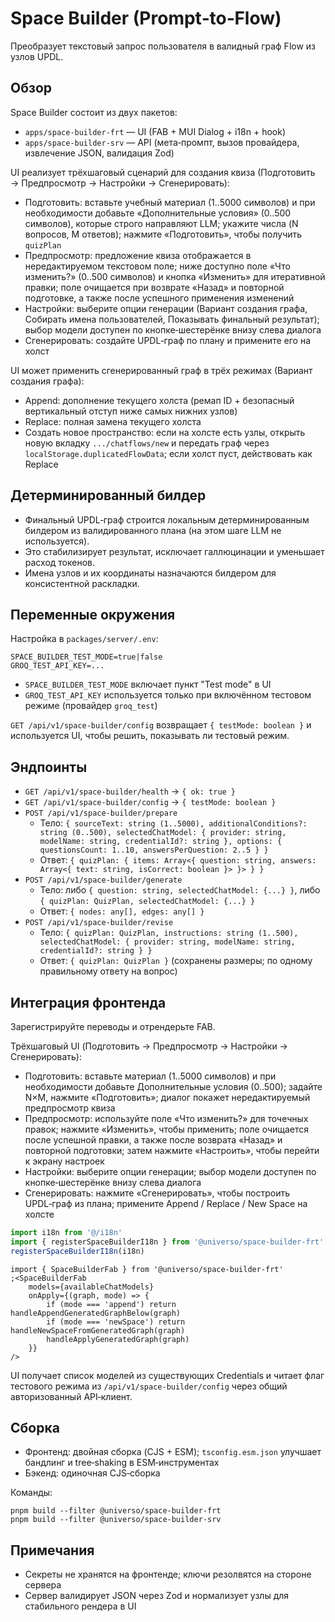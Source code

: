 # Space Builder (Prompt‑to‑Flow)

Преобразует текстовый запрос пользователя в валидный граф Flow из узлов UPDL.

## Обзор

Space Builder состоит из двух пакетов:

-   `apps/space-builder-frt` — UI (FAB + MUI Dialog + i18n + hook)
-   `apps/space-builder-srv` — API (мета‑промпт, вызов провайдера, извлечение JSON, валидация Zod)

UI реализует трёхшаговый сценарий для создания квиза (Подготовить → Предпросмотр → Настройки → Сгенерировать):

-   Подготовить: вставьте учебный материал (1..5000 символов) и при необходимости добавьте «Дополнительные условия» (0..500 символов), которые строго направляют LLM; укажите числа (N вопросов, M ответов); нажмите «Подготовить», чтобы получить `quizPlan`
-   Предпросмотр: предложение квиза отображается в нередактируемом текстовом поле; ниже доступно поле «Что изменить?» (0..500 символов) и кнопка «Изменить» для итеративной правки; поле очищается при возврате «Назад» и повторной подготовке, а также после успешного применения изменений
-   Настройки: выберите опции генерации (Вариант создания графа, Собирать имена пользователей, Показывать финальный результат); выбор модели доступен по кнопке‑шестерёнке внизу слева диалога
-   Сгенерировать: создайте UPDL‑граф по плану и примените его на холст

UI может применить сгенерированный граф в трёх режимах (Вариант создания графа):

-   Append: дополнение текущего холста (ремап ID + безопасный вертикальный отступ ниже самых нижних узлов)
-   Replace: полная замена текущего холста
-   Создать новое пространство: если на холсте есть узлы, открыть новую вкладку `.../chatflows/new` и передать граф через `localStorage.duplicatedFlowData`; если холст пуст, действовать как Replace

## Детерминированный билдер

-   Финальный UPDL‑граф строится локальным детерминированным билдером из валидированного плана (на этом шаге LLM не используется).
-   Это стабилизирует результат, исключает галлюцинации и уменьшает расход токенов.
-   Имена узлов и их координаты назначаются билдером для консистентной раскладки.

## Переменные окружения

Настройка в `packages/server/.env`:

```
SPACE_BUILDER_TEST_MODE=true|false
GROQ_TEST_API_KEY=...
```

-   `SPACE_BUILDER_TEST_MODE` включает пункт "Test mode" в UI
-   `GROQ_TEST_API_KEY` используется только при включённом тестовом режиме (провайдер `groq_test`)

`GET /api/v1/space-builder/config` возвращает `{ testMode: boolean }` и используется UI, чтобы решить, показывать ли тестовый режим.

## Эндпоинты

-   `GET /api/v1/space-builder/health` → `{ ok: true }`
-   `GET /api/v1/space-builder/config` → `{ testMode: boolean }`
-   `POST /api/v1/space-builder/prepare`
    -   Тело: `{ sourceText: string (1..5000), additionalConditions?: string (0..500), selectedChatModel: { provider: string, modelName: string, credentialId?: string }, options: { questionsCount: 1..10, answersPerQuestion: 2..5 } }`
    -   Ответ: `{ quizPlan: { items: Array<{ question: string, answers: Array<{ text: string, isCorrect: boolean }> }> } }`
-   `POST /api/v1/space-builder/generate`
    -   Тело: либо `{ question: string, selectedChatModel: {...} }`, либо `{ quizPlan: QuizPlan, selectedChatModel: {...} }`
    -   Ответ: `{ nodes: any[], edges: any[] }`
-   `POST /api/v1/space-builder/revise`
    -   Тело: `{ quizPlan: QuizPlan, instructions: string (1..500), selectedChatModel: { provider: string, modelName: string, credentialId?: string } }`
    -   Ответ: `{ quizPlan: QuizPlan }` (сохранены размеры; по одному правильному ответу на вопрос)

## Интеграция фронтенда

Зарегистрируйте переводы и отрендерьте FAB.

Трёхшаговый UI (Подготовить → Предпросмотр → Настройки → Сгенерировать):

-   Подготовить: вставьте материал (1..5000 символов) и при необходимости добавьте Дополнительные условия (0..500); задайте N×M, нажмите «Подготовить»; диалог покажет нередактируемый предпросмотр квиза
-   Предпросмотр: используйте поле «Что изменить?» для точечных правок; нажмите «Изменить», чтобы применить; поле очищается после успешной правки, а также после возврата «Назад» и повторной подготовки; затем нажмите «Настроить», чтобы перейти к экрану настроек
-   Настройки: выберите опции генерации; выбор модели доступен по кнопке‑шестерёнке внизу слева диалога
-   Сгенерировать: нажмите «Сгенерировать», чтобы построить UPDL‑граф из плана; примените Append / Replace / New Space на холсте

```ts
import i18n from '@/i18n'
import { registerSpaceBuilderI18n } from '@universo/space-builder-frt'
registerSpaceBuilderI18n(i18n)
```

```tsx
import { SpaceBuilderFab } from '@universo/space-builder-frt'
;<SpaceBuilderFab
    models={availableChatModels}
    onApply={(graph, mode) => {
        if (mode === 'append') return handleAppendGeneratedGraphBelow(graph)
        if (mode === 'newSpace') return handleNewSpaceFromGeneratedGraph(graph)
        handleApplyGeneratedGraph(graph)
    }}
/>
```

UI получает список моделей из существующих Credentials и читает флаг тестового режима из `/api/v1/space-builder/config` через общий авторизованный API‑клиент.

## Сборка

-   Фронтенд: двойная сборка (CJS + ESM); `tsconfig.esm.json` улучшает бандлинг и tree‑shaking в ESM‑инструментах
-   Бэкенд: одиночная CJS‑сборка

Команды:

```
pnpm build --filter @universo/space-builder-frt
pnpm build --filter @universo/space-builder-srv
```

## Примечания

-   Секреты не хранятся на фронтенде; ключи резолвятся на стороне сервера
-   Сервер валидирует JSON через Zod и нормализует узлы для стабильного рендера в UI
